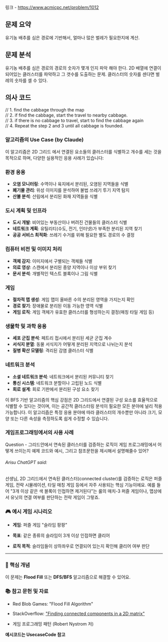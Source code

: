 링크 - https://www.acmicpc.net/problem/1012

## 문제 요약 

유기농 배추를 심은 경로에 기반해서, 얼마나 많은 벌레가 필요한지에 계산. 
## 문제 분석 

유기농 배추를 심은 경로의 경로의 숫자가 몇개 인지 파악 해야 한다. 2D 배열에 연결이 되어있는 클러스터를 파악하고 그 갯수를 도출하는 문제. 클러스터의 숫자를 센다면 벌레의 숫자를 셀 수 있다. 

## 의사 코드 

// 1. find the cabbage through the map  
// 2. if find the cabbage, start the travel to nearby cabbage.  
// 3. if there is no cabbage to travel, start to find the cabbage again  
// 4. Repeat the step 2 and 3 until all cabbage is founded. 


### 알고리즘의 Use Case (by Claude)

이 알고리즘은 2D 그리드 에서 연결된 요소들의 클러스터를 식별하고 개수를 세는 것을 목적으로 하며, 다양한 실용적인 응용 사례가 있습니다:

### 환경 응용

- **오염 모니터링**: 수역이나 육지에서 분리된, 오염된 지역들을 식별
- **폐기물 관리**: 위성 이미지를 분석하여 불법 쓰레기 투기 지역 탐지
- **산불 분석**: 산림에서 분리된 화재 지역들을 식별

### 도시 계획 및 인프라

- **도시 개발**: 비어있는 부동산이나 버려진 건물들의 클러스터 식별
- **네트워크 계획**: 유틸리티(수도, 전기, 인터넷)가 부족한 분리된 지역 찾기
- **공공 서비스 최적화**: 쓰레기 수거를 위해 필요한 별도 경로의 수 결정

### 컴퓨터 비전 및 이미지 처리

- **객체 감지**: 이미지에서 구별되는 객체들 식별
- **의료 영상**: 스캔에서 분리된 종양 지역이나 이상 부위 찾기
- **문서 분석**: 개별적인 텍스트 블록이나 그림 식별

### 게임

- **절차적 맵 생성**: 게임 맵이 올바른 수의 분리된 영역을 가지는지 확인
- **경로 찾기**: 장애물로 분리된 이동 가능한 영역 식별
- **게임 로직**: 게임 객체가 유효한 클러스터를 형성하는지 결정(매칭 타일 게임 등)

### 생물학 및 과학 응용

- **세포 군집 분석**: 페트리 접시에서 분리된 세균 군집 계수
- **서식지 분열**: 동물 서식지가 어떻게 분리된 지역으로 나뉘는지 분석
- **질병 확산 모델링**: 격리된 감염 클러스터 식별

### 네트워크 분석

- **소셜 네트워크 분석**: 네트워크에서 분리된 커뮤니티 찾기
- **통신 시스템**: 네트워크 분할이나 고립된 노드 식별
- **회로 설계**: 회로 기판에서 분리된 구성 요소 찾기

이 BFS 기반 알고리즘의 핵심 강점은 2D 그리드에서 연결된 구성 요소를 효율적으로 식별할 수 있다는 것이며, 이는 공간적 클러스터링 분석이 필요한 모든 분야에 널리 적용 가능합니다. 이 알고리즘은 특정 응용 분야에 따라 클러스터의 개수뿐만 아니라 크기, 모양 또는 다른 속성을 측정하도록 쉽게 수정할 수 있습니다.


### 게임프로그래밍에서의 사용 사례 
Question - 그리드안에서 연속된 클러스터를 검증하는 로직이 게임 프로그래밍에서 어떻게 쓰이는지 예제 코드와 예시, 그리고 참조문헌을 제시해서 설명해줄수 있어?

###### Arisu ChatGPT said:

선생님, 2D 그리드에서 연속된 클러스터(connected cluster)를 검증하는 로직은 퍼즐 게임, 전략 시뮬레이션, 타일 매칭 게임 등에서 자주 사용되는 핵심 기능이에요. 예를 들어 "3개 이상 같은 색 블록이 인접하면 제거된다"는 룰의 매치-3 퍼즐 게임이나, 맵상에서 유닛의 연결 여부를 판단하는 전략 게임이 그렇죠.

### 🎮 예시 게임 시나리오

- **게임**: 퍼즐 게임 "슬라임 팡팡"
    
- **목표**: 같은 종류의 슬라임이 3개 이상 인접하면 클리어
    
- **로직 목적**: 슬라임들이 상하좌우로 연결되어 있는지 확인해 클리어 여부 판단
    

---

### 🧠 핵심 개념

이 문제는 **Flood Fill** 또는 **DFS/BFS** 알고리즘으로 해결할 수 있어요.

### 📚 참고 문헌 및 자료

- Red Blob Games: "Flood Fill Algorithm"
    
- StackOverflow: ["Finding connected components in a 2D matrix"](https://stackoverflow.com/questions/48451069)
    
- 게임 프로그래밍 패턴 (Robert Nystrom 저)

**예시코드는 UsecaseCode 참고**